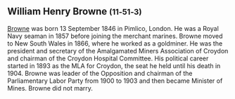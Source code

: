 
## William Henry Browne <small>(11‑51‑3)</small>  

[Browne](https://adb.anu.edu.au/biography/browne-william-henry-5395) was born 13 September 1846 in Pimlico, London. He was a Royal Navy seaman in 1857 before joining the merchant marines. Browne moved to New South Wales in 1866, where he worked as a goldminer. He was the president and secretary of the Amalgamated Miners Association of Croydon and chairman of the Croydon Hospital Committee. His political career started in 1893 as the MLA for Croydon, the seat he held until his death in 1904. Browne was leader of the Opposition and chairman of the Parliamentary Labor Party from 1900 to 1903 and then became Minister of Mines. Browne did not marry.

